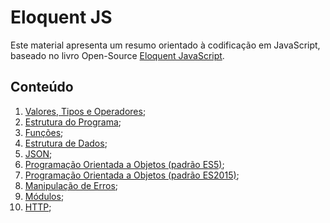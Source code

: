 # Eloquent JS
Este material apresenta um resumo orientado à codificação em JavaScript, baseado no livro Open-Source
[Eloquent JavaScript](http://braziljs.github.io/eloquente-javascript/).

## Conteúdo
1. [Valores, Tipos e Operadores]();
2. [Estrutura do Programa]();
3. [Funções]();
4. [Estrutura de Dados]();
5. [JSON]();
6. [Programação Orientada a Objetos (padrão ES5)]();
7. [Programação Orientada a Objetos (padrão ES2015)]();
8. [Manipulação de Erros]();
9. [Módulos]();
10. [HTTP]();
